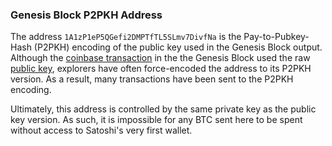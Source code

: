 ### Genesis Block P2PKH Address

The address `1A1zP1eP5QGefi2DMPTfTL5SLmv7DivfNa` is the Pay-to-Pubkey-Hash (P2PKH) encoding of the public key used in the Genesis Block output. Although the [coinbase transaction](https://burned.money/transaction/4a5e1e4baab89f3a32518a88c31bc87f618f76673e2cc77ab2127b7afdeda33b) in the the Genesis Block used the raw [public key](https://burned.money/script/4104678afdb0fe5548271967f1a67130b7105cd6a828e03909a67962e0ea1f61deb649f6bc3f4cef38c4f35504e51ec112de5c384df7ba0b8d578a4c702b6bf11d5fac), explorers have often force-encoded the address to its P2PKH version. As a result, many transactions have been sent to the P2PKH encoding.

Ultimately, this address is controlled by the same private key as the public key version. As such, it is impossible for any BTC sent here to be spent without access to Satoshi's very first wallet.
